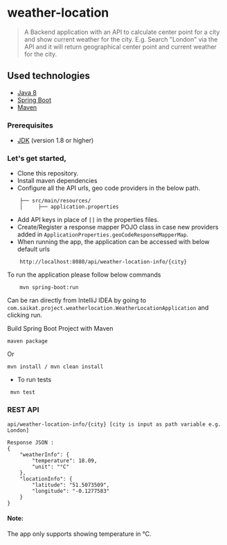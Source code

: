 # weather-location

> A Backend application with an API to calculate center point for a city and show current weather for the city.
E.g. Search "London" via the API and it will return geographical center point and current weather for the city.

## Used technologies

* [Java 8](https://www.oracle.com/technetwork/java/javase/overview/java8-2100321.html)
* [Spring Boot](https://docs.spring.io/spring-boot/docs/current/reference/htmlsingle/)
* [Maven](https://maven.apache.org/)

### Prerequisites

* [JDK](http://www.oracle.com/technetwork/java/javase/downloads/index.html) (version 1.8 or higher)

### Let's get started,

* Clone this repository.
* Install maven dependencies
* Configure all the API urls, geo code providers in the below path.

```
    ├── src/main/resources/
    │     ├── application.properties
```

* Add API keys in place of `[]` in the properties files.
* Create/Register a response mapper POJO class in case new providers added in `ApplicationProperties.geoCodeResponseMapperMap`.
* When running the app, the application can be accessed with below default urls

```
    http://localhost:8080/api/weather-location-info/{city}
```

   To run the application please follow below commands 

```
    mvn spring-boot:run
```

Can be ran directly from IntelliJ IDEA by going to `com.saikat.project.weatherlocation.WeatherLocationApplication` and clicking run.

Build Spring Boot Project with Maven

   ```maven package```

Or
    
    mvn install / mvn clean install

* To run tests

``` mvn test```

### REST API 
    
    
    api/weather-location-info/{city} [city is input as path variable e.g. London]
    
    Response JSON :
    {
        "weatherInfo": {
            "temperature": 18.09,
            "unit": "°C"
        },
        "locationInfo": {
            "latitude": "51.5073509",
            "longitude": "-0.1277583"
        }
    }
    

#### Note: 
The app only supports showing temperature in °C.

